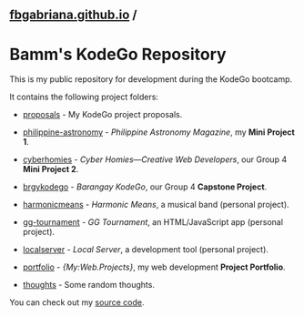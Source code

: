 ## [fbgabriana.github.io](/ "Bamm's KodeGo Repository") /

# Bamm's KodeGo Repository

This is my public repository for development during the KodeGo bootcamp.

It contains the following project folders:

* [proposals](/proposals/) - My KodeGo project proposals.

* [philippine-astronomy](/philippine-astronomy/) - _Philippine Astronomy Magazine_, my **Mini Project 1**.

* [cyberhomies](/cyberhomies/) - _Cyber Homies—Creative Web Developers_, our Group 4 **Mini Project 2**.

* [brgykodego](/brgykodego/) - _Barangay KodeGo_, our Group 4 **Capstone Project**.

* [harmonicmeans](/harmonicmeans/) - _Harmonic Means_, a musical band (personal project).

* [gg-tournament](/gg-tournament/) - _GG Tournament_, an HTML/JavaScript app (personal project).

* [localserver](/localserver/) - _Local Server_, a development tool (personal project).

* [portfolio](/portfolio/) - _{My:Web.Projects}_, my web development **Project Portfolio**.

* [thoughts](/thoughts/) - Some random thoughts.

You can check out my [source code](https://github.com/fbgabriana/).
